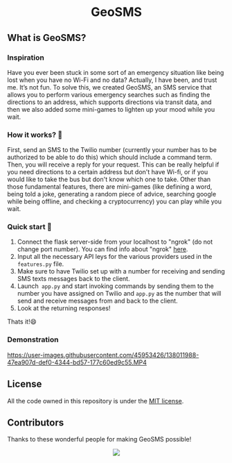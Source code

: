 <h1 align="center">GeoSMS</h1>

## What is GeoSMS?

### Inspiration
Have you ever been stuck in some sort of an emergency situation like being lost when you have no Wi-Fi and no data? Actually, I have been, and trust me. It’s not fun. To solve this, we created GeoSMS, an SMS service that allows you to perform various emergency searches such as finding the directions to an address, which supports directions via transit data, and then we also added some mini-games to lighten up your mood while you wait.

### How it works? 🤔
First, send an SMS to the Twilio number (currently your number has to be authorized to be able to do this) which should include a command term. Then, you will receive a reply for your request. This can be really helpful if you need directions to a certain address but don't have Wi-fi, or if you would like to take the bus but don't know which one to take. Other than those fundamental features, there are mini-games (like defining a word, being told a joke, generating a random piece of advice, searching google while being offline, and checking a cryptocurrency) you can play while you wait.<br />

### Quick start 🚀
1. Connect the flask server-side from your localhost to "ngrok" (do not change port number). You can find info about "ngrok" [here](https://ngrok.com/).
2. Input all the necessary API leys for the various providers used in the `features.py` file.
3. Make sure to have Twilio set up with a number for receiving and sending SMS texts messages back to the client.
4. Launch` app.py` and start invoking commands by sending them to the number you have assigned on Twilio and `app.py` as the number that will send and receive messages from and back to the client.
5. Look at the returning responses!

Thats it!😄

### Demonstration

https://user-images.githubusercontent.com/45953426/138011988-47ea907d-def0-4344-bd57-177c60ed9c55.MP4

## License
All the code owned in this repository is under the [MIT license](https://github.com/utkm/GeoSMS/blob/main/LICENSE).

## Contributors
Thanks to these wonderful people for making GeoSMS possible!

<p align="center"><a href="https://github.com/utkm/GeoSMS/graphs/contributors"><img src="https://contrib.rocks/image?repo=utkm/GeoSMS" /></a></p>
